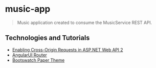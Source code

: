 # music-app
> Music application created to consume the MusicService REST API.

## Technologies and Tutorials

- [Enabling Cross-Origin Requests in ASP.NET Web API 2](http://www.asp.net/web-api/overview/security/enabling-cross-origin-requests-in-web-api)
- [AngularUI Router](https://github.com/angular-ui/ui-router)
- [Bootswatch Paper Theme](https://bootswatch.com/paper/)

